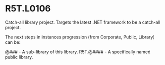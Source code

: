 # R5T.L0106
Catch-all library project.
Targets the latest .NET framework to be a catch-all project.

The next steps in instances progression (from Corporate, Public, Library) can be:

@### - A sub-library of this library.
R5T.@#### - A specifically named public library.